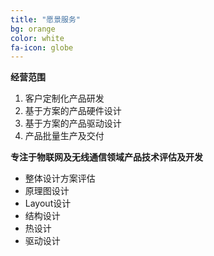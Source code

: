 ```yaml
---
title: "愿景服务"
bg: orange
color: white
fa-icon: globe 
---
```


**经营范围**

1. 客户定制化产品研发
2. 基于方案的产品硬件设计
3. 基于方案的产品驱动设计
4. 产品批量生产及交付


**专注于物联网及无线通信领域产品技术评估及开发**

- 整体设计方案评估
- 原理图设计
- Layout设计
- 结构设计
- 热设计
- 驱动设计

